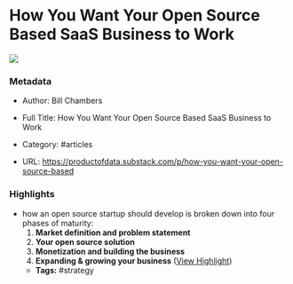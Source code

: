 # How You Want Your Open Source Based SaaS Business to Work

![](https://substackcdn.com/image/fetch/w_1200,h_600,c_limit,f_jpg,q_auto:good,fl_progressive:steep/https%3A%2F%2Fbucketeer-e05bbc84-baa3-437e-9518-adb32be77984.s3.amazonaws.com%2Fpublic%2Fimages%2F42823637-81d5-41de-85bc-46fc71bb67b1_2360x1640.png)

### Metadata

- Author: Bill Chambers
- Full Title: How You Want Your Open Source Based SaaS Business to Work
- Category: #articles


- URL: https://productofdata.substack.com/p/how-you-want-your-open-source-based

### Highlights

- how an open source startup should develop is broken down into four phases of maturity:
  1. **Market definition and problem statement**
  2. **Your open source solution**
  3. **Monetization and building the business**
  4. **Expanding & growing your business** ([View Highlight](https://read.readwise.io/read/01gsny4jngckg2hdh6h55ygnam))
    - **Tags:** #strategy

